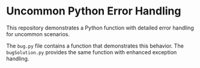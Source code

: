 # Uncommon Python Error Handling

This repository demonstrates a Python function with detailed error handling for uncommon scenarios.

The `bug.py` file contains a function that demonstrates this behavior.  The `bugSolution.py` provides the same function with enhanced exception handling.